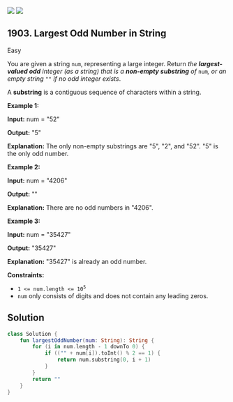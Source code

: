 [![](https://img.shields.io/github/stars/javadev/LeetCode-in-Kotlin?label=Stars&style=flat-square)](https://github.com/javadev/LeetCode-in-Kotlin)
[![](https://img.shields.io/github/forks/javadev/LeetCode-in-Kotlin?label=Fork%20me%20on%20GitHub%20&style=flat-square)](https://github.com/javadev/LeetCode-in-Kotlin/fork)

## 1903\. Largest Odd Number in String

Easy

You are given a string `num`, representing a large integer. Return _the **largest-valued odd** integer (as a string) that is a **non-empty substring** of_ `num`_, or an empty string_ `""` _if no odd integer exists_.

A **substring** is a contiguous sequence of characters within a string.

**Example 1:**

**Input:** num = "52"

**Output:** "5"

**Explanation:** The only non-empty substrings are "5", "2", and "52". "5" is the only odd number.

**Example 2:**

**Input:** num = "4206"

**Output:** ""

**Explanation:** There are no odd numbers in "4206".

**Example 3:**

**Input:** num = "35427"

**Output:** "35427"

**Explanation:** "35427" is already an odd number.

**Constraints:**

*   <code>1 <= num.length <= 10<sup>5</sup></code>
*   `num` only consists of digits and does not contain any leading zeros.

## Solution

```kotlin
class Solution {
    fun largestOddNumber(num: String): String {
        for (i in num.length - 1 downTo 0) {
            if (("" + num[i]).toInt() % 2 == 1) {
                return num.substring(0, i + 1)
            }
        }
        return ""
    }
}
```